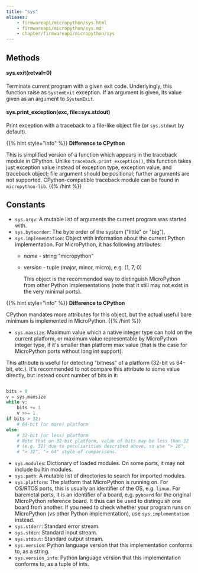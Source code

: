 ```yaml
---
title: "sys"
aliases:
    - firmwareapi/micropython/sys.html
    - firmwareapi/micropython/sys.md
    - chapter/firmwareapi/micropython/sys
---
```


## Methods

#### sys.exit(retval=0)

Terminate current program with a given exit code. Underlyingly, this function raise as `SystemExit` exception. If an argument is given, its value given as an argument to `SystemExit`.

#### sys.print\_exception(exc, file=sys.stdout)

Print exception with a traceback to a file-like object file (or `sys.stdout` by default).

{{% hint style="info" %}}
**Difference to CPython**

This is simplified version of a function which appears in the traceback module in CPython. Unlike `traceback.print_exception()`, this function takes just exception value instead of exception type, exception value, and traceback object; file argument should be positional; further arguments are not supported. CPython-compatible traceback module can be found in `micropython-lib`.
{{% /hint %}}

## Constants

* `sys.argv`: A mutable list of arguments the current program was started with.
* `sys.byteorder`: The byte order of the system ("little" or "big").
* `sys.implementation`: Object with information about the current Python implementation. For MicroPython, it has following attributes:
  * _name_ - string "micropython"
  * _version_ - tuple (major, minor, micro), e.g. (1, 7, 0)

    This object is the recommended way to distinguish MicroPython from other Python implementations (note that it still may not exist in the very minimal ports).

{{% hint style="info" %}}
**Difference to CPython**

CPython mandates more attributes for this object, but the actual useful bare minimum is implemented in MicroPython.
{{% /hint %}}

* `sys.maxsize`: Maximum value which a native integer type can hold on the current platform, or maximum value representable by MicroPython integer type, if it's smaller than platform max value (that is the case for MicroPython ports without long int support).

This attribute is useful for detecting "bitness" of a platform (32-bit vs 64-bit, etc.). It's recommended to not compare this attribute to some value directly, but instead count number of bits in it:

```python

bits = 0
v = sys.maxsize
while v:
    bits += 1
    v >>= 1
if bits > 32:
    # 64-bit (or more) platform
else:
    # 32-bit (or less) platform
    # Note that on 32-bit platform, value of bits may be less than 32
    # (e.g. 31) due to peculiarities described above, so use "> 16",
    # "> 32", "> 64" style of comparisons.
```

* `sys.modules`: Dictionary of loaded modules. On some ports, it may not include builtin modules.
* `sys.path`: A mutable list of directories to search for imported modules.
* `sys.platform`: The platform that MicroPython is running on. For OS/RTOS ports, this is usually an identifier of the OS, e.g. `linux`. For baremetal ports, it is an identifier of a board, e.g. `pyboard` for the original MicroPython reference board. It thus can be used to distinguish one board from another. If you need to check whether your program runs on MicroPython (vs other Python implementation), use `sys.implementation` instead.
* `sys.stderr`: Standard error stream.
* `sys.stdin`: Standard input stream.
* `sys.stdout`: Standard output stream.
* `sys.version`: Python language version that this implementation conforms to, as a string.
* `sys.version_info`: Python language version that this implementation conforms to, as a tuple of ints.

